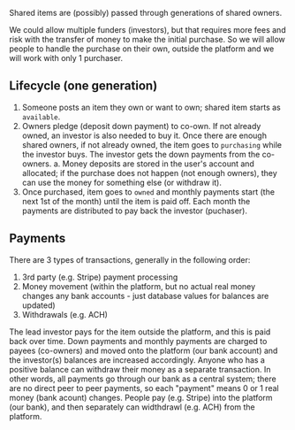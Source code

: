 Shared items are (possibly) passed through generations of shared owners.

We could allow multiple funders (investors), but that requires more fees and risk with the transfer of money to make the initial purchase. So we will allow people to handle the purchase on their own, outside the platform and we will work with only 1 purchaser.

## Lifecycle (one generation)

1. Someone posts an item they own or want to own; shared item starts as `available`.
2. Owners pledge (deposit down payment) to co-own. If not already owned, an investor is also needed to buy it. Once there are enough shared owners, if not already owned, the item goes to `purchasing` while the investor buys. The investor gets the down payments from the co-owners.
    a. Money deposits are stored in the user's account and allocated; if the purchase does not happen (not enough owners), they can use the money for something else (or withdraw it).
3. Once purchased, item goes to `owned` and monthly payments start (the next 1st of the month) until the item is paid off. Each month the payments are distributed to pay back the investor (puchaser).

## Payments

There are 3 types of transactions, generally in the following order:
1. 3rd party (e.g. Stripe) payment processing
2. Money movement (within the platform, but no actual real money changes any bank accounts - just database values for balances are updated)
3. Withdrawals (e.g. ACH)

The lead investor pays for the item outside the platform, and this is paid back over time.
Down payments and monthly payments are charged to payees (co-owners) and moved onto the platform (our bank account) and the investor(s) balances are increased accordingly. Anyone who has a positive balance can withdraw their money as a separate transaction.
In other words, all payments go through our bank as a central system; there are no direct peer to peer payments, so each "payment" means 0 or 1 real money (bank acount) changes. People pay (e.g. Stripe) into the platform (our bank), and then separately can widthdrawl (e.g. ACH) from the platform.
